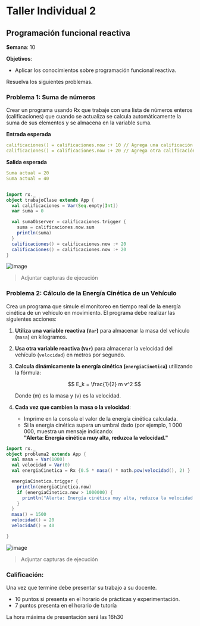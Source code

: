# Taller Individual  2
## Programación funcional reactiva

**Semana**: 10

**Objetivos**:

- Aplicar los conocimientos sobre programación funcional reactiva.

Resuelva los siguientes problemas.

### Problema 1: Suma de números

Crear un programa usando Rx que trabaje con una lista de números enteros (calificaciones) que cuando se actualiza se calcula automáticamente la suma de sus elementos y se almacena en la variable suma.

**Entrada esperada**
```yaml
calificaciones() = calificaciones.now :+ 10 // Agrega una calificación
calificaciones() = calificaciones.now :+ 20 // Agrega otra calificación
```

**Salida esperada**
```yaml
Suma actual = 20
Suma actual = 40
```
```scala

import rx._
object trabajoClase extends App {
  val calificaciones = Var(Seq.empty[Int])
  var suma = 0

  val sumaObserver = calificaciones.trigger {
    suma = calificaciones.now.sum
    println(suma)
  }
  calificaciones() = calificaciones.now :+ 20
  calificaciones() = calificaciones.now :+ 20
}
```
![image](https://github.com/user-attachments/assets/35c2fd59-80d6-4f48-8dbc-0c0d3f5e7f00)


> Adjuntar capturas de ejecución

### Problema 2: Cálculo de la Energía Cinética de un Vehículo

Crea un programa que simule el monitoreo en tiempo real de la energía cinética de un vehículo en movimiento. El programa debe realizar las siguientes acciones:

1. **Utiliza una variable reactiva (`Var`)** para almacenar la masa del vehículo (`masa`) en kilogramos.
2. **Usa otra variable reactiva (`Var`)** para almacenar la velocidad del vehículo (`velocidad`) en metros por segundo.
3. **Calcula dinámicamente la energía cinética (`energiaCinetica`)** utilizando la fórmula:

   $$
   E_k = \frac{1}{2} m v^2
   $$

   Donde \(m\) es la masa y \(v\) es la velocidad.

4. **Cada vez que cambien la masa o la velocidad**:
   - Imprime en la consola el valor de la energía cinética calculada.
   - Si la energía cinética supera un umbral dado (por ejemplo, 1 000 000, muestra un mensaje indicando:  
     **"Alerta: Energía cinética muy alta, reduzca la velocidad."**
```scala
import rx._
object problema2 extends App {
  val masa = Var(1000)
  val velocidad = Var(0)
  val energiaCinetica = Rx {0.5 * masa() * math.pow(velocidad(), 2) }

  energiaCinetica.trigger {
    println(energiaCinetica.now)
    if (energiaCinetica.now > 1000000) {
      println("Alerta: Energía cinética muy alta, reduzca la velocidad.")
    }
  }
  masa() = 1500
  velocidad() = 20
  velocidad() = 40

}


```
![image](https://github.com/user-attachments/assets/9f797505-b8ce-4329-abba-837763085ed7)

> Adjuntar capturas de ejecución

### Calificación:

Una vez que termine debe presentar su trabajo a su docente.

- 10 puntos si presenta en el horario de prácticas y experimentación.
- 7 puntos presenta en el horario de tutoría

La hora máxima de presentación será las 16h30
